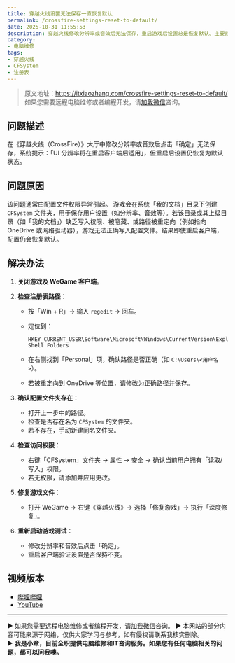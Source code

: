 ```yaml
---
title: 穿越火线设置无法保存一直恢复默认
permalink: /crossfire-settings-reset-to-default/
date: 2025-10-31 11:55:53
description: 穿越火线修改分辨率或音效后无法保存，重启游戏后设置总是恢复默认。主要原因是配置文件权限或路径异常。通过修正注册表路径、调整「CFSystem」文件夹权限并修复游戏文件，可恢复正常保存功能。
category:
- 电脑维修
tags:
- 穿越火线
- CFSystem
- 注册表
---
```


> 原文地址：<https://itxiaozhang.com/crossfire-settings-reset-to-default/>  
> 如果您需要远程电脑维修或者编程开发，请[加我微信](https://itxiaozhang.netlify.app/)咨询。    


## 问题描述

在《穿越火线（CrossFire）》大厅中修改分辨率或音效后点击「确定」无法保存，系统提示：「UI 分辨率将在重启客户端后适用」，但重启后设置仍恢复为默认状态。

## 问题原因

该问题通常由配置文件权限异常引起。
游戏会在系统「我的文档」目录下创建 `CFSystem` 文件夹，用于保存用户设置（如分辨率、音效等）。若该目录或其上级目录（如「我的文档」）缺乏写入权限、被隐藏、或路径被重定向（例如指向 OneDrive 或网络驱动器），游戏无法正确写入配置文件。结果即使重启客户端，配置仍会恢复默认。

## 解决办法

1. **关闭游戏及 WeGame 客户端**。
2. **检查注册表路径**：

   * 按「Win + R」→ 输入 `regedit` → 回车。
   * 定位到：

     ```
     HKEY_CURRENT_USER\Software\Microsoft\Windows\CurrentVersion\Explorer\User Shell Folders
     ```
   * 在右侧找到「Personal」项，确认路径是否正确（如 `C:\Users\<用户名>`）。
   * 若被重定向到 OneDrive 等位置，请修改为正确路径并保存。
3. **确认配置文件夹存在**：

   * 打开上一步中的路径。
   * 检查是否存在名为 `CFSystem` 的文件夹。
   * 若不存在，手动新建同名文件夹。
4. **检查访问权限**：

   * 右键「CFSystem」文件夹 → 属性 → 安全 → 确认当前用户拥有「读取/写入」权限。
   * 若无权限，请添加并应用更改。
5. **修复游戏文件**：

   * 打开 WeGame → 右键《穿越火线》→ 选择「修复游戏」→ 执行「深度修复」。
6. **重新启动游戏测试**：

   * 修改分辨率和音效后点击「确定」。
   * 重启客户端验证设置是否保持不变。



## 视频版本

- [哔哩哔哩](https://space.bilibili.com/3546607630944387)
- [YouTube](https://www.youtube.com/@itxiaozhang)

---
▶ 如果您需要远程电脑维修或者编程开发，请[加我微信](https://itxiaozhang.netlify.app/)咨询。 
▶ 本网站的部分内容可能来源于网络，仅供大家学习与参考，如有侵权请联系我核实删除。  
▶ **我是小章，目前全职提供电脑维修和IT咨询服务。如果您有任何电脑相关的问题，都可以问我噢。**  
